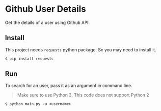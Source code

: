 # Github User Details

Get the details of a user using Github API.


## Install

This project needs `requests` python package. So you may need
to install it.


```sh
$ pip install requests
```

## Run

To search for an user, pass it as an argument in command line.

> Make sure to use Python 3. This code does not support Python 2

```
$ python main.py -u <username>
```
